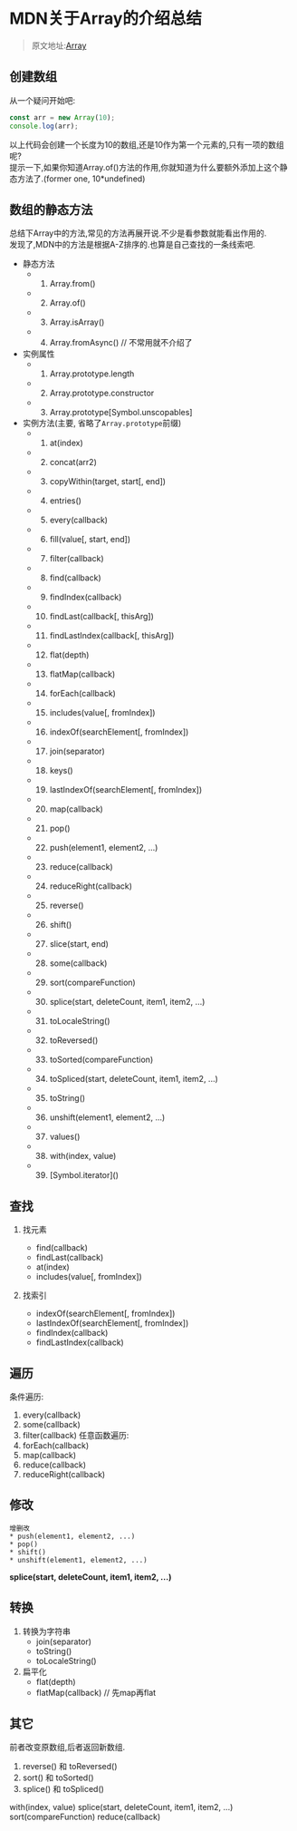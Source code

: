 # MDN关于Array的介绍总结
> 原文地址:[Array](https://developer.mozilla.org/en-US/docs/Web/JavaScript/Reference/Global_Objects/Array)

## 创建数组
从一个疑问开始吧: 
```ts
const arr = new Array(10);
console.log(arr);
```

以上代码会创建一个长度为10的数组,还是10作为第一个元素的,只有一项的数组呢?  
提示一下,如果你知道Array.of()方法的作用,你就知道为什么要额外添加上这个静态方法了.(former one, 10*undefined)

## 数组的静态方法
总结下Array中的方法,常见的方法再展开说.不少是看参数就能看出作用的.  
发现了,MDN中的方法是根据A-Z排序的.也算是自己查找的一条线索吧.

* 静态方法
    * 1. Array.from()
    * 2. Array.of()
    * 3. Array.isArray()
    * 4. Array.fromAsync() // 不常用就不介绍了
* 实例属性
    * 1. Array.prototype.length
    * 2. Array.prototype.constructor
    * 3. Array.prototype\[Symbol.unscopables]
* 实例方法(主要, 省略了`Array.prototype`前缀)
    * 1. at(index)
    * 2. concat(arr2)
    * 3. copyWithin(target, start[, end])
    * 4. entries()
    * 5. every(callback)
    * 6. fill(value[, start, end])
    * 7. filter(callback)
    * 8. find(callback)
    * 9. findIndex(callback)
    * 10. findLast(callback[, thisArg])
    * 11. findLastIndex(callback[, thisArg])
    * 12. flat(depth)
    * 13. flatMap(callback)
    * 14. forEach(callback)
    * 15. includes(value[, fromIndex])
    * 16. indexOf(searchElement[, fromIndex])
    * 17. join(separator)
    * 18. keys()
    * 19. lastIndexOf(searchElement[, fromIndex])
    * 20. map(callback)
    * 21. pop()
    * 22. push(element1, element2, ...)
    * 23. reduce(callback)
    * 24. reduceRight(callback)
    * 25. reverse()
    * 26. shift()
    * 27. slice(start, end)
    * 28. some(callback)
    * 29. sort(compareFunction)
    * 30. splice(start, deleteCount, item1, item2, ...)
    * 31. toLocaleString()
    * 32. toReversed()
    * 33. toSorted(compareFunction)
    * 34. toSpliced(start, deleteCount, item1, item2, ...)
    * 35. toString()
    * 36. unshift(element1, element2, ...)
    * 37. values()
    * 38. with(index, value)
    * 39. \[Symbol.iterator]()

## 查找
1. 找元素
    * find(callback)
    * findLast(callback)
    * at(index)
    * includes(value[, fromIndex])

2. 找索引
    * indexOf(searchElement[, fromIndex])
    * lastIndexOf(searchElement[, fromIndex])
    * findIndex(callback)
    * findLastIndex(callback)
## 遍历
条件遍历:
1. every(callback)
2. some(callback)
3. filter(callback)
任意函数遍历:
1. forEach(callback)
2. map(callback)
3. reduce(callback)
4. reduceRight(callback)

## 修改
    增删改
    * push(element1, element2, ...)
    * pop()
    * shift()
    * unshift(element1, element2, ...)
**splice(start, deleteCount, item1, item2, ...)**

## 转换
1. 转换为字符串
    * join(separator)
    * toString()
    * toLocaleString()
2. 扁平化
    * flat(depth)
    * flatMap(callback) // 先map再flat

## 其它
前者改变原数组,后者返回新数组.
1. reverse() 和 toReversed()
2. sort() 和 toSorted()
3. splice() 和 toSpliced()

with(index, value)
splice(start, deleteCount, item1, item2, ...)
sort(compareFunction)
reduce(callback)


    
